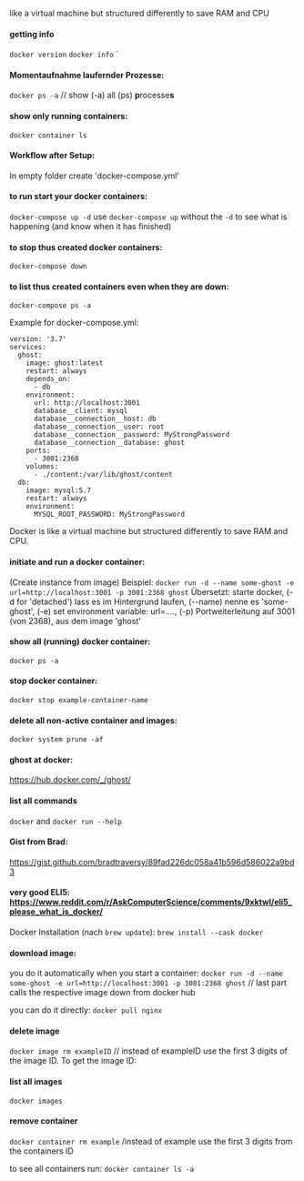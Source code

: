 like a virtual machine but structured differently to save RAM and CPU

#### getting info
`docker version`
`docker info`
`
#### Momentaufnahme laufernder Prozesse:
`docker ps -a` // show (-a) all (ps) **p**rocesse**s**

#### show only running containers:
`docker container ls`

#### Workflow after Setup:

In empty folder create 'docker-compose.yml' 

#### to run start your docker containers:
`docker-compose up -d`
use `docker-compose up` without the `-d` to see what is happening (and know when it has finished)

#### to stop thus created docker containers:
`docker-compose down`

#### to list thus created containers even when they are down:
`docker-compose ps -a`


Example for docker-compose.yml:

```
version: '3.7'
services:
  ghost:
    image: ghost:latest
    restart: always
    depends_on:
      - db
    environment:
      url: http://localhost:3001
      database__client: mysql
      database__connection__host: db
      database__connection__user: root
      database__connection__password: MyStrongPassword
      database__connection__database: ghost
    ports:
      - 3001:2368
    volumes:
      - ./content:/var/lib/ghost/content
  db:
    image: mysql:5.7
    restart: always
    environment:
      MYSQL_ROOT_PASSWORD: MyStrongPassword
```





Docker is like a virtual machine but structured differently to save RAM and CPU.

#### initiate and run a docker container:
(Create instance from image)
Beispiel: `docker run -d --name some-ghost -e url=http://localhost:3001 -p 3001:2368 ghost`
Übersetzt: starte docker, (-d for 'detached') lass es im Hintergrund laufen, (--name) nenne es 'some-ghost', (-e) set environment variable: url=...., (-p) Portweiterleitung auf 3001 (von 2368), aus dem image 'ghost'


#### show all (running) docker container:
`docker ps -a`

#### stop docker container:
`docker stop example-container-name`

#### delete all non-active container and images:
`docker system prune -af`

#### ghost at docker:
https://hub.docker.com/_/ghost/

#### list all commands
`docker` 
and
`docker run --help` 

#### Gist from Brad:
https://gist.github.com/bradtraversy/89fad226dc058a41b596d586022a9bd3

#### very good ELI5: https://www.reddit.com/r/AskComputerScience/comments/9xktwl/eli5_please_what_is_docker/

Docker Installation (nach `brew update`): `brew install --cask docker`

#### download image:
you do it automatically when you start a container:
`docker run -d --name some-ghost -e url=http://localhost:3001 -p 3001:2368 ghost` // last part calls the respective image down from docker hub

you can do it directly:
`docker pull nginx`

#### delete image
`docker image rm exampleID`  // instead of exampleID use the first 3 digits of the image ID. To get the image ID:

#### list all images
`docker images`

#### remove container

`docker container rm example` /instead of example use the first 3 digits from the containers ID

to see all containers run:
`docker container ls -a`


